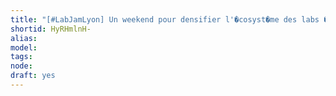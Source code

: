 ```yaml
---
title: "[#LabJamLyon] Un weekend pour densifier l'�cosyst�me des labs � Lyon"
shortid: HyRHmlnH-
alias: 
model: 
tags: 
node: 
draft: yes
--- 
```

 